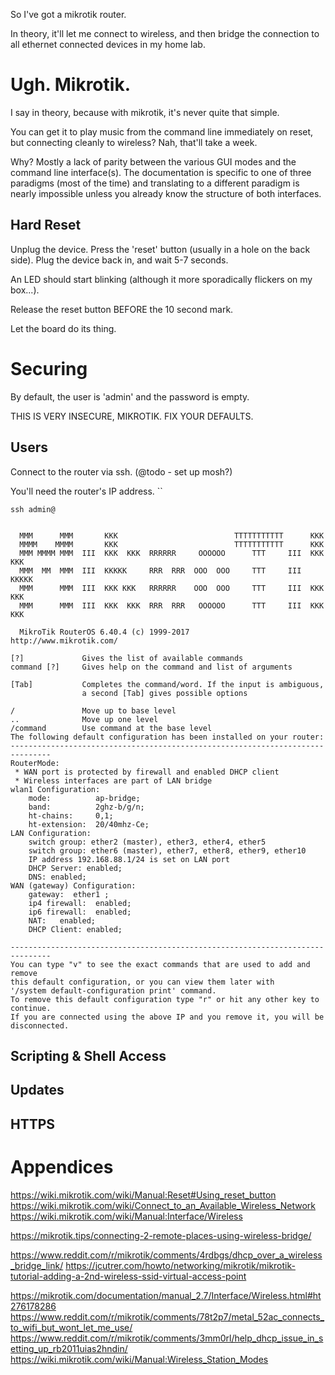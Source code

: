 So I've got a mikrotik router.

In theory, it'll let me connect to wireless, and then bridge the connection to all ethernet connected devices in my home lab.

# Ugh. Mikrotik.
I say in theory, because with mikrotik, it's never quite that simple.

You can get it to play music from the command line immediately on reset, but connecting cleanly to wireless? Nah, that'll take a week.

Why?
Mostly a lack of parity between the various GUI modes and the command line interface(s). The documentation is specific to one of three paradigms (most of the time) and translating to a different paradigm is nearly impossible unless you already know the structure of both interfaces.

## Hard Reset
Unplug the device.
Press the 'reset' button (usually in a hole on the back side).
Plug the device back in, and wait 5-7 seconds.

An LED should start blinking (although it more sporadically flickers on my box...).

Release the reset button BEFORE the 10 second mark.

Let the board do its thing.

# Securing
By default, the user is 'admin' and the password is empty.

THIS IS VERY INSECURE, MIKROTIK. FIX YOUR DEFAULTS.

## Users
Connect to the router via ssh.
(@todo - set up mosh?)

You'll need the router's IP address.
``

`ssh admin@`

```

  MMM      MMM       KKK                          TTTTTTTTTTT      KKK
  MMMM    MMMM       KKK                          TTTTTTTTTTT      KKK
  MMM MMMM MMM  III  KKK  KKK  RRRRRR     OOOOOO      TTT     III  KKK  KKK
  MMM  MM  MMM  III  KKKKK     RRR  RRR  OOO  OOO     TTT     III  KKKKK
  MMM      MMM  III  KKK KKK   RRRRRR    OOO  OOO     TTT     III  KKK KKK
  MMM      MMM  III  KKK  KKK  RRR  RRR   OOOOOO      TTT     III  KKK  KKK

  MikroTik RouterOS 6.40.4 (c) 1999-2017       http://www.mikrotik.com/

[?]             Gives the list of available commands
command [?]     Gives help on the command and list of arguments

[Tab]           Completes the command/word. If the input is ambiguous,
                a second [Tab] gives possible options

/               Move up to base level
..              Move up one level
/command        Use command at the base level
The following default configuration has been installed on your router:
-------------------------------------------------------------------------------
RouterMode:
 * WAN port is protected by firewall and enabled DHCP client
 * Wireless interfaces are part of LAN bridge
wlan1 Configuration:
    mode:          ap-bridge;
    band:          2ghz-b/g/n;
    ht-chains:     0,1;
    ht-extension:  20/40mhz-Ce;
LAN Configuration:
    switch group: ether2 (master), ether3, ether4, ether5
    switch group: ether6 (master), ether7, ether8, ether9, ether10
    IP address 192.168.88.1/24 is set on LAN port
    DHCP Server: enabled;
    DNS: enabled;
WAN (gateway) Configuration:
    gateway:  ether1 ;
    ip4 firewall:  enabled;
    ip6 firewall:  enabled;
    NAT:   enabled;
    DHCP Client: enabled;

-------------------------------------------------------------------------------
You can type "v" to see the exact commands that are used to add and remove
this default configuration, or you can view them later with
'/system default-configuration print' command.
To remove this default configuration type "r" or hit any other key to continue.
If you are connected using the above IP and you remove it, you will be disconnected.

```
## Scripting & Shell Access
## Updates
## HTTPS

# Appendices
https://wiki.mikrotik.com/wiki/Manual:Reset#Using_reset_button
https://wiki.mikrotik.com/wiki/Connect_to_an_Available_Wireless_Network
https://wiki.mikrotik.com/wiki/Manual:Interface/Wireless

https://mikrotik.tips/connecting-2-remote-places-using-wireless-bridge/

https://www.reddit.com/r/mikrotik/comments/4rdbgs/dhcp_over_a_wireless_bridge_link/
https://jcutrer.com/howto/networking/mikrotik/mikrotik-tutorial-adding-a-2nd-wireless-ssid-virtual-access-point

https://mikrotik.com/documentation/manual_2.7/Interface/Wireless.html#ht276178286
https://www.reddit.com/r/mikrotik/comments/78t2p7/metal_52ac_connects_to_wifi_but_wont_let_me_use/
https://www.reddit.com/r/mikrotik/comments/3mm0rl/help_dhcp_issue_in_setting_up_rb2011uias2hndin/
https://wiki.mikrotik.com/wiki/Manual:Wireless_Station_Modes
